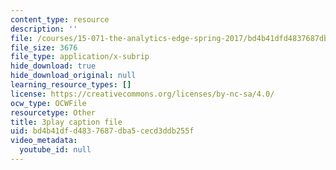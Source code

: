 ```yaml
---
content_type: resource
description: ''
file: /courses/15-071-the-analytics-edge-spring-2017/bd4b41dfd4837687dba5cecd3ddb255f_E16wcCKx89w.srt
file_size: 3676
file_type: application/x-subrip
hide_download: true
hide_download_original: null
learning_resource_types: []
license: https://creativecommons.org/licenses/by-nc-sa/4.0/
ocw_type: OCWFile
resourcetype: Other
title: 3play caption file
uid: bd4b41df-d483-7687-dba5-cecd3ddb255f
video_metadata:
  youtube_id: null
---
```


